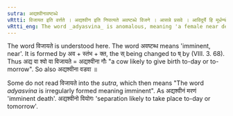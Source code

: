 ```yaml
---
sutra: अद्यश्वीनावष्टब्धे
vRtti: विजायत इति वर्त्तते । अद्यश्वीन इति निपात्यते अवष्टब्धे विजने । आसन्ने प्रसवे । आविदूर्ये हि मूर्धन्यो विधीयते, अवाच्चालम्बनाविदूर्ययोरिति ॥
vRtti_eng: The word _adyasvina_ is anomalous, meaning 'a female near delivery'.
---
```

The word विजायते is understood here. The word अवष्टब्ध means 'imminent, near'. It is formed by अव + स्तंभ + क्त, the स् being changed to ष् by (VIII. 3. 68). Thus अद्य वा श्वो वा विजायते = अद्यश्वीना गौः "a cow likely to give birth to-day or to-morrow". So also अद्यश्वीना वडवा ॥

Some do not read विजायते into the _sutra_, which then means "The word _adyasvina_ is irregularly formed meaning imminent". As अद्यश्वीनं मरणं 'imminent death'. अद्यश्वीनो वियोगः 'separation likely to take place to-day or tomorrow'.
